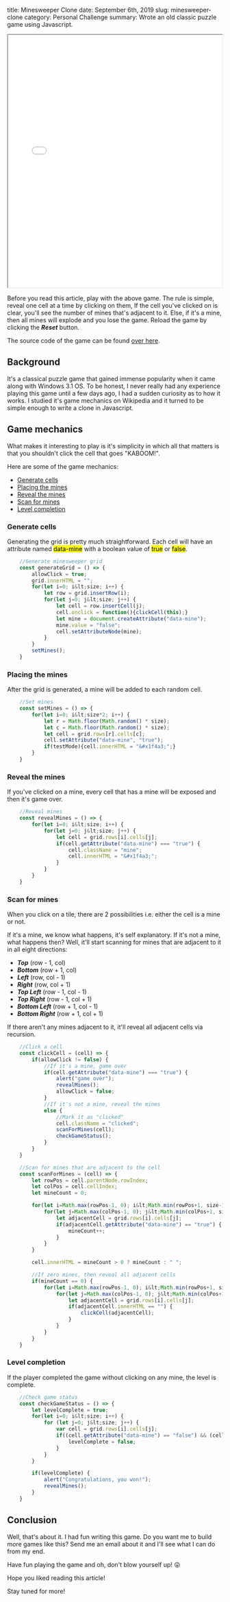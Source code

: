 title: Minesweeper Clone
date: September 6th, 2019
slug: minesweeper-clone
category: Personal Challenge
summary: Wrote an old classic puzzle game using Javascript.

<iframe src="/static/projects/minesweeper" width='500' height='590'></iframe>

Before you read this article, play with the above game. The rule is simple, reveal one cell at a time by clicking on them, If the cell you've clicked on is clear, you'll see the number of mines that's adjacent to it. Else, if it's a mine, then all mines will explode and you lose the game. Reload the game by clicking the ***Reset*** button.

The source code of the game can be found [over here](https://github.com/megacolorboy/BlogProjects/tree/master/minesweeper).

## Background
It's a classical puzzle game that gained immense popularity when it came along with Windows 3.1 OS. To be honest, I never really had any experience playing this game until a few days ago, I had a sudden curiosity as to how it works. I studied it's game mechanics on Wikipedia and it turned to be simple enough to write a clone in Javascript.

## Game mechanics
What makes it interesting to play is it's simplicity in which all that matters is that you shouldn't click the cell that goes "KABOOM!".

Here are some of the game mechanics:

- [Generate cells](#generate-cells)
- [Placing the mines](#place-mines)
- [Reveal the mines](#reveal-mines)
- [Scan for mines](#scan-mines)
- [Level completion](#level-complete)

### <a id="generate-cells"></a> Generate cells
Generating the grid is pretty much straightforward. Each cell will have an attribute named <mark>data-mine</mark> with a boolean value of <mark>true</mark> or <mark>false</mark>.
```js
    //Generate minesweeper grid
    const generateGrid = () => {
        allowClick = true;
        grid.innerHTML = "";
        for(let i=0; i&lt;size; i++) {
            let row = grid.insertRow(i);
            for(let j=0; j&lt;size; j++) {
                let cell = row.insertCell(j);
                cell.onclick = function(){clickCell(this);}
                let mine = document.createAttribute("data-mine");
                mine.value = "false";
                cell.setAttributeNode(mine);
            }
        }
        setMines();
    }
```

### <a id="place-mines"></a> Placing the mines
After the grid is generated, a mine will be added to each random cell.
```js
    //Set mines
    const setMines = () => {
        for(let i=0; i&lt;size*2; i++) {
            let r = Math.floor(Math.random() * size);
            let c = Math.floor(Math.random() * size);
            let cell = grid.rows[r].cells[c];
            cell.setAttribute("data-mine", "true");
            if(testMode){cell.innerHTML = "&#x1f4a3;";}
        }
    }
```

### <a id="reveal-mines"></a> Reveal the mines
If you've clicked on a mine, every cell that has a mine will be exposed and then it's game over.
```js
    //Reveal mines
    const revealMines = () => {
        for(let i=0; i&lt;size; i++) {
            for(let j=0; j&lt;size; j++) {
                let cell = grid.rows[i].cells[j];
                if(cell.getAttribute("data-mine") === "true") {
                    cell.className = "mine";
                    cell.innerHTML = "&#x1f4a3;";
                }
            }
        }
    }
```

### <a id="scan-mines"></a> Scan for mines
When you click on a tile, there are 2 possibilities i.e. either the cell is a mine or not.

If it's a mine, we know what happens, it's self explanatory. If it's not a mine, what happens then? Well, it'll start scanning for mines that are adjacent to it in all eight directions:

- ***Top*** (row - 1, col)
- ***Bottom*** (row + 1, col)
- ***Left*** (row, col - 1)
- ***Right*** (row, col + 1)
- ***Top Left*** (row - 1, col - 1)
- ***Top Right*** (row - 1, col + 1)
- ***Bottom Left*** (row + 1, col - 1)
- ***Bottom Right*** (row + 1, col + 1)

If there aren't any mines adjacent to it, it'll reveal all adjacent cells via recursion.
```js
    //Click a cell
    const clickCell = (cell) => {
        if(allowClick != false) {
            //If it's a mine, game over
            if(cell.getAttribute("data-mine") === "true") {
                alert("game over");
                revealMines();
                allowClick = false;
            }
            //If it's not a mine, reveal the mines
            else {
                //Mark it as "clicked"
                cell.className = "clicked";
                scanForMines(cell);
                checkGameStatus();
            }       
        }
    }

    //Scan for mines that are adjacent to the cell
    const scanForMines = (cell) => {
        let rowPos = cell.parentNode.rowIndex;
        let colPos = cell.cellIndex;
        let mineCount = 0;

        for(let i=Math.max(rowPos-1, 0); i&lt;Math.min(rowPos+1, size-1); i++) {
            for(let j=Math.max(colPos-1, 0); j&lt;Math.min(colPos+1, size-1); j++) {
                let adjacentCell = grid.rows[i].cells[j];
                if(adjacentCell.getAttribute("data-mine") == "true") {
                    mineCount++;
                }
            }
        }

        cell.innerHTML = mineCount > 0 ? mineCount : " ";

        //If zero mines, then reveal all adjacent cells
        if(mineCount == 0) {
            for(let i=Math.max(rowPos-1, 0); i&lt;Math.min(rowPos+1, size-1); i++) {
                for(let j=Math.max(colPos-1, 0); j&lt;Math.min(colPos+1, size-1); j++) {
                    let adjacentCell = grid.rows[i].cells[j];
                    if(adjacentCell.innerHTML == "") {
                        clickCell(adjacentCell);
                    }
                }
            }
        }
    }
```

### <a id="level-complete"></a> Level completion
If the player completed the game without clicking on any mine, the level is complete.
```js
    //Check game status
    const checkGameStatus = () => {
        let levelComplete = true;
        for(let i=0; i&lt;size; i++) {
            for (let j=0; j&lt;size; j++) {
                var cell = grid.rows[i].cells[j];
                if((cell.getAttribute("data-mine") == "false") && (cell.innerHTML == "")) {
                    levelComplete = false;
                }
            }
        }

        if(levelComplete) {
            alert("Congratulations, you won!");
            revealMines();
        }
    }
```

## Conclusion
Well, that's about it. I had fun writing this game. Do you want me to build more games like this? Send me an email about it and I'll see what I can do from my end.

Have fun playing the game and oh, don't blow yourself up! &#x1F61C;

Hope you liked reading this article!

Stay tuned for more!


